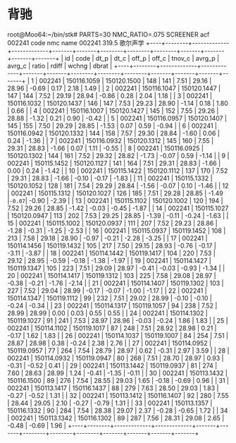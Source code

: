 # 背驰
root@Moo64:~/bin/stk# PARTS=30 NMC_RATIO=.075 SCREENER acf 002241
code    nmc     name
002241  319.5   歌尔声学
+----+--------+-------------+-------------+-------+-------+--------+--------+--------+-------+-------+-------+-------+
| id | code   | dt_p        | dt_c        | off_p | off_c | tnov_c | avrg_p | avrg_c | ratio | rdiff | wchng | dbrat |
+----+--------+-------------+-------------+-------+-------+--------+--------+--------+-------+-------+-------+-------+
|  1 | 002241 | 150116.1059 | 150120.1500 |   148 |   141 |   7.51 |  29.16 |  28.96 | -0.69 |  0.17 |  2.18 |  1.49 |
|  2 | 002241 | 150116.1047 | 150120.1447 |   147 |   144 |   7.52 |  29.19 |  28.94 | -0.86 |  0.28 |  2.04 |  1.18 |
|  3 | 002241 | 150116.1032 | 150120.1437 |   146 |   147 |   7.53 |  29.23 |  28.90 | -1.14 |  0.18 |  1.80 |  0.66 |
|  4 | 002241 | 150116.1007 | 150120.1427 |   145 |   152 |   7.55 |  29.26 |  28.88 | -1.32 |  0.21 |  0.90 | -0.42 |
|  5 | 002241 | 150116.0957 | 150120.1407 |   145 |   155 |   7.50 |  29.29 |  28.85 | -1.53 |  0.07 |  0.59 | -0.94 |
|  6 | 002241 | 150116.0942 | 150120.1332 |   144 |   158 |   7.57 |  29.30 |  28.84 | -1.60 |  0.06 |  0.24 | -1.36 |
|  7 | 002241 | 150116.0932 | 150120.1312 |   145 |   160 |   7.55 |  29.31 |  28.83 | -1.66 |  0.07 |  1.11 | -0.55 |
|  8 | 002241 | 150116.0925 | 150120.1302 |   144 |   161 |   7.52 |  29.32 |  28.82 | -1.73 | -0.07 |  0.59 | -1.14 |
|  9 | 002241 | 150115.1452 | 150120.1127 |   141 |   164 |   7.51 |  29.31 |  28.83 | -1.66 |  0.00 |  0.24 | -1.42 |
| 10 | 002241 | 150115.1422 | 150120.1112 |   137 |   170 |   7.52 |  29.31 |  28.83 | -1.66 | -0.10 | -0.17 | -1.83 |
| 11 | 002241 | 150115.1332 | 150120.1052 |   128 |   181 |   7.54 |  29.29 |  28.84 | -1.56 | -0.07 |  0.10 | -1.46 |
| 12 | 002241 | 150115.1312 | 150120.1027 |   126 |   185 |   7.51 |  29.28 |  28.85 | -1.49 |`-0.07`| -0.90 | -2.39 |
| 13 | 002241 | 150115.1102 | 150120.1002 |   120 |   194 |   7.52 |  29.26 |  28.85 | -1.42 | -0.03 | -0.45 | -1.87 |
| 14 | 002241 | 150115.1027 | 150120.0947 |   113 |   202 |   7.53 |  29.25 |  28.85 | -1.39 | -0.11 | -0.24 | -1.63 |
| 15 | 002241 | 150115.1002 | 150120.0937 |   111 |   207 |   7.52 |  29.23 |  28.86 | -1.28 | -0.31 | -1.25 | -2.53 |
| 16 | 002241 | 150115.0937 | 150119.1452 |   108 |   213 |   7.58 |  29.18 |  28.90 | -0.97 | -0.21 | -2.28 | -3.25 |
| 17 | 002241 | 150114.1456 | 150119.1432 |   105 |   217 |   7.50 |  29.15 |  28.93 | -0.76 | -0.17 | -3.11 | -3.87 |
| 18 | 002241 | 150114.1442 | 150119.1417 |   104 |   220 |   7.53 |  29.12 |  28.95 | -0.59 | -0.18 | -1.38 | -1.97 |
| 19 | 002241 | 150114.1427 | 150119.1347 |   105 |   223 |   7.51 |  29.09 |  28.97 | -0.41 | -0.03 | -0.93 | -1.34 |
| 20 | 002241 | 150114.1417 | 150119.1312 |   103 |   225 |   7.58 |  29.08 |  28.97 | -0.38 | -0.21 | -1.76 | -2.14 |
| 21 | 002241 | 150114.1407 | 150119.1302 |   103 |   227 |   7.52 |  29.04 |  28.99 | -0.17 | -0.07 | -1.00 | -1.17 |
| 22 | 002241 | 150114.1347 | 150119.1112 |    99 |   232 |   7.51 |  29.02 |  28.99 | -0.10 | -0.10 | -0.24 | -0.34 |
| 23 | 002241 | 150114.1317 | 150119.1057 |    94 |   238 |   7.52 |  28.99 |  28.99 |  0.00 |  0.03 |  0.55 |  0.55 |
| 24 | 002241 | 150114.1302 | 150119.1027 |    91 |   241 |   7.53 |  28.97 |  28.96 | -0.03 | -0.24 |  1.86 |  1.83 |
| 25 | 002241 | 150114.1102 | 150119.1017 |    87 |   248 |   7.51 |  28.92 |  28.98 |  0.21 | -0.17 |  1.62 |  1.83 |
| 26 | 002241 | 150114.1037 | 150119.1007 |    84 |   254 |   7.51 |  28.87 |  28.98 |  0.38 | -0.24 |  2.38 |  2.76 |
| 27 | 002241 | 150114.0952 | 150119.0957 |    77 |   264 |   7.54 |  28.79 |  28.97 |  0.62 | -0.31 |  2.97 |  3.59 |
| 28 | 002241 | 150114.0932 | 150119.0947 |    80 |   268 |   7.51 |  28.70 |  28.97 |  0.93 | -0.31 | -0.52 |  0.41 |
| 29 | 002241 | 150113.1442 | 150119.0937 |    81 |   274 |   7.60 |  28.63 |  28.99 |  1.24 | -0.41 | -1.35 | -0.11 |
| 30 | 002241 | 150113.1432 | 150116.1500 |    89 |   276 |   7.54 |  28.55 |  29.03 |  1.65 | -0.18 | -0.69 |  0.96 |
| 31 | 002241 | 150113.1417 | 150116.1437 |    88 |   279 |   7.63 |  28.50 |  29.03 |  1.83 | -0.27 | -0.52 |  1.31 |
| 32 | 002241 | 150113.1412 | 150116.1407 |    92 |   280 |   7.55 |  28.44 |  29.05 |  2.10 | -0.27 | -0.79 |  1.31 |
| 33 | 002241 | 150113.1357 | 150116.1332 |    90 |   284 |   7.54 |  28.38 |  29.07 |  2.37 | -0.28 | -0.65 |  1.72 |
| 34 | 002241 | 150113.1342 | 150116.1302 |    89 |   287 |   7.56 |  28.31 |  29.08 |  2.65 | -0.48 | -0.69 |  1.96 |
+----+--------+-------------+-------------+-------+-------+--------+--------+--------+-------+-------+-------+-------+
